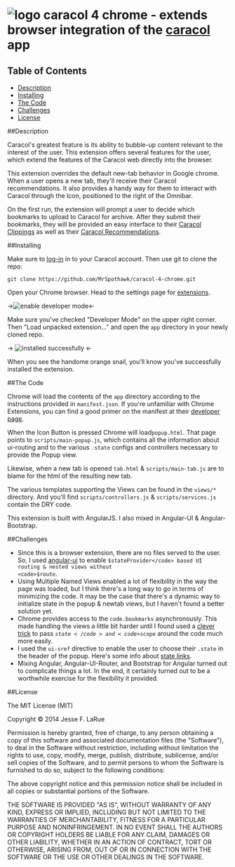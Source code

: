 ![logo](https://raw2.github.com/MrSpothawk/caracol-4-chrome/master/app/images/caracol3.png)&nbsp;caracol 4 chrome - extends browser integration of the [caracol](http://caracol.cloudapp.net/) app
=================================================================================

## Table of Contents

* [Description](#description)
* [Installing](#installing)
* [The Code](#the-code)
* [Challenges](#challenges)
* [License](#license)

##<a name="description"></a>Description

Caracol's greatest feature is its ability to bubble-up content relevant to the interest of the user. This extension offers several features for the user, which extend the features of the Caracol web directly into the browser. 

This extension overrides the default new-tab behavior in Google chrome. When a user opens a new tab, they'll receive their Caracol recommendations. It also provides a handy way for them to interact with Caracol through the Icon, positioned to the right of the Omnibar.

On the first run, the extension will prompt a user to decide which bookmarks to upload to Caracol for archive.  After they submit their bookmarks, they will be provided an easy interface to their [Caracol Clippings](http://caracol.cloudapp.net/#/clippings) as well as their [Caracol Recommendations](http://caracol.cloudapp.net/#/recommendations). 

##<a name="installing"></a>Installing

Make sure to [log-in](http://caracol.cloudapp.net/#/login) in to your Caracol account. Then use git to clone the repo: 

    git clone https://github.com/MrSpothawk/caracol-4-chrome.git
    
Open your Chrome browser. Head to the settings page for [extensions](chrome://extensions/).

->![enable developer mode](https://raw2.github.com/MrSpothawk/caracol-4-chrome/master/docs/developermode.png)<-

Make sure you've checked "Developer Mode" on the upper right corner. Then "Load unpacked extension..." and open the <code>app</code> directory in your newly cloned repo. 

-> ![installed successfully](https://raw2.github.com/MrSpothawk/caracol-4-chrome/master/docs/installsuccess.png) <-

When you see the handome orange snail, you'll know you've successfully installed the extension.

##<a name="the-code"></a>The Code

Chrome will load the contents of the <code>app</code> directory according to the instructions provided in <code>manifest.json</code>. If you're unfamiliar with Chrome Extensions, you can find a good primer on the manifest at their [developer page](http://developer.chrome.com/extensions/manifest.html).

When the Icon Button is pressed Chrome will load<code>popup.html</code>. That page points to <code>scripts/main-popup.js</code>, which contains all the information about ui-routing and to the various <code>.state</code> configs and controllers necessary to provide the Popup view.

Likewise, when a new tab is opened <code>tab.html</code> &  <code>scripts/main-tab.js</code> are to blame for the html of the resulting new tab. 

The various templates supporting the Views can be found in the <code>views/*</code> directory. And you'll find <code>scripts/controllers.js</code> & <code>scripts/services.js</code> contain the DRY code. 

This extension is built with AngularJS. I also mixed in Angular-UI & Angular-Bootstrap. 

##<a name="challenges"></a>Challenges

* Since this is a browser extension, there are no files served to the user. So, I used [angular-ui](https://github.com/angular-ui/ui-router) to enable <code>$stateProvider</code> based UI routing & nested views without <code>$route</code>.
* Using Multiple Named Views enabled a lot of flexibility in the way the page was loaded, but I think there's a long way to go in terms of minimizing the code. It may be the case that there's a dynamic way to initialize state in the popup & newtab views, but I haven't found a better solution yet. 
* Chrome provides access to the <code>code.bookmarks</code> asynchronously. This made handling the views a little bit harder until I found used a [clever trick](https://github.com/angular-ui/ui-router/wiki/Quick-Reference#note-about-using-state-within-a-template) to pass <code>$state</code> and <code>$scope</code> around the code much more easily. 
* I used the <code>ui-sref</code> directive to enable the user to choose their <code>.state</code> in the header of the popup. Here's some info about [state links](https://github.com/angular-ui/ui-router/wiki/Quick-Reference#ui-sref). 
* Mixing Angular, Angular-UI-Router, and Bootstrap for Angular turned out to complicate things a lot. In the end, it certainly turned out to be a worthwhile exercise for the flexibility it provided. 


##<a name="license"></a>License

The MIT License (MIT)

Copyright &copy; 2014 Jesse F. LaRue

Permission is hereby granted, free of charge, to any person obtaining a copy of this software and associated documentation files (the "Software"), to deal in the Software without restriction, including without limitation the rights to use, copy, modify, merge, publish, distribute, sublicense, and/or sell copies of the Software, and to permit persons to whom the Software is furnished to do so, subject to the following conditions:

The above copyright notice and this permission notice shall be included in all copies or substantial portions of the Software.

THE SOFTWARE IS PROVIDED "AS IS", WITHOUT WARRANTY OF ANY KIND, EXPRESS OR IMPLIED, INCLUDING BUT NOT LIMITED TO THE WARRANTIES OF MERCHANTABILITY, FITNESS FOR A PARTICULAR PURPOSE AND NONINFRINGEMENT. IN NO EVENT SHALL THE AUTHORS OR COPYRIGHT HOLDERS BE LIABLE FOR ANY CLAIM, DAMAGES OR OTHER LIABILITY, WHETHER IN AN ACTION OF CONTRACT, TORT OR OTHERWISE, ARISING FROM, OUT OF OR IN CONNECTION WITH THE SOFTWARE OR THE USE OR OTHER DEALINGS IN THE SOFTWARE.